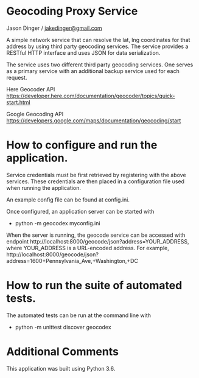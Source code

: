 # Geocoding Proxy Service
Jason Dinger / jakedinger@gmail.com

A simple network service that can resolve the lat, lng coordinates for that address
by using third party geocoding services. The service provides a RESTful HTTP interface and uses JSON for data serialization.

The service uses two different third party geocoding services. One serves as
a primary service with an additional backup service used for each request.

Here Geocoder API
https://developer.here.com/documentation/geocoder/topics/quick-start.html

Google Geocoding API https://developers.google.com/maps/documentation/geocoding/start

# How to configure and run the application.

Service credentials must be first retrieved by registering with the above services.
These credentials are then placed in a configuration file used when running the application.

An example config file can be found at config.ini.

Once configured, an application server can be started with
  * python -m geocodex myconfig.ini

When the server is running, the geocode service can be accessed with endpoint
http://localhost:8000/geocode/json?address=YOUR_ADDRESS, where YOUR_ADDRESS is a URL-encoded address.  For example, 
http://localhost:8000/geocode/json?address=1600+Pennsylvania_Ave,+Washington,+DC

# How to run the suite of automated tests.

The automated tests can be run at the command line with
  * python -m unittest discover geocodex

# Additional Comments
This application was built using Python 3.6.
